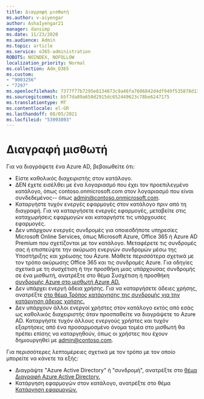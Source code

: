 ```yaml
---
title: Διαγραφή μισθωτή
ms.author: v-aiyengar
author: AshaIyengar21
manager: dansimp
ms.date: 11/23/2020
ms.audience: Admin
ms.topic: article
ms.service: o365-administration
ROBOTS: NOINDEX, NOFOLLOW
localization_priority: Normal
ms.collection: Adm_O365
ms.custom:
- "9003256"
- "7297"
ms.openlocfilehash: 7377f77b7295e8134673c9a46fa7606842d4df949f535878d13986c6d39d0b5e
ms.sourcegitcommit: b5f7da89a650d2915dc652449623c78be6247175
ms.translationtype: MT
ms.contentlocale: el-GR
ms.lasthandoff: 08/05/2021
ms.locfileid: "53993893"
---
```

# <a name="delete-tenant"></a>Διαγραφή μισθωτή

Για να διαγράψετε ένα Azure AD, βεβαιωθείτε ότι:
- Είστε καθολικός διαχειριστής στον κατάλογο.
- ΔΕΝ έχετε εισέλθει με ένα λογαριασμό που έχει τον προεπιλεγμένο κατάλογο, όπως contoso.onmicrosoft.com στον λογαριασμό που είναι συνδεδεμένος-- όπως admin@contoso.onmicrosoft.com.
- Καταργήστε τυχόν ενεργές εφαρμογές στον κατάλογο πριν από τη διαγραφή. Για να καταργήσετε ενεργές εφαρμογές, μεταβείτε στις καταχωρήσεις εφαρμογών και καταργήστε τις υπάρχουσες εφαρμογές.
- Δεν υπάρχουν ενεργές συνδρομές για οποιεσδήποτε υπηρεσίες Microsoft Online Services, όπως Microsoft Azure, Office 365 ή Azure AD Premium που σχετίζονται με τον κατάλογο. Μεταφέρετε τις συνδρομές σας ή επισπεύψτε την ακύρωση ενεργών συνδρομών μέσω της Υποστήριξης και χρέωσης του Azure. Μάθετε περισσότερα σχετικά με τον τρόπο ακύρωσης Office 365 και τις συνδρομές Azure. Για οδηγίες σχετικά με τη συσχέτιση ή την προσθήκη μιας υπάρχουσας συνδρομής σε ένα μισθωτή, ανατρέξτε στο θέμα Συσχέτιση ή προσθήκη [συνδρομής Azure στο μισθωτή Azure AD.](https://docs.microsoft.com/azure/active-directory/fundamentals/active-directory-how-subscriptions-associated-directory)
- Δεν υπάρχει ενεργή άδεια χρήσης. Για να καταργήσετε άδειες χρήσης, ανατρέξτε [στο θέμα Τρόπος κατάργησης της συνδρομής για την κατάργηση άδειας χρήσης.](https://docs.microsoft.com/azure/active-directory/enterprise-users/directory-delete-howto#delete-a-subscription)
- Δεν υπάρχουν άλλοι ενεργοί χρήστες στον κατάλογο εκτός από εσάς ως καθολικός διαχειριστής όταν προσπαθείτε να διαγράψετε το Azure AD. Καταργήστε τυχόν άλλους ενεργούς χρήστες και τυχόν εξαρτήσεις από ένα προσαρμοσμένο όνομα τομέα στο μισθωτή θα πρέπει επίσης να καταργηθούν, όπως οι χρήστες που έχουν δημιουργηθεί με admin@contoso.com.

Για περισσότερες λεπτομέρειες σχετικά με τον τρόπο με τον οποίο μπορείτε να κάνετε τα εξής:
- Διαγράψτε "Azure Active Directory" ή "συνδρομή", ανατρέξτε στο [θέμα Διαγραφή Azure Active Directory.](https://docs.microsoft.com/azure/active-directory/users-groups-roles/directory-delete-howto)
- Κατάργηση εφαρμογών στον κατάλογο, ανατρέξτε στο θέμα [Κατάργηση εφαρμογών.](https://docs.microsoft.com/azure/active-directory/develop/quickstart-remove-app) 
